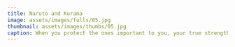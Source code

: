 ```yaml
---
title: Naruto and Kurama
image: assets/images/fulls/05.jpg
thumbnail: assets/images/thumbs/05.jpg
caption: When you protect the ones important to you, your true strength will show.
---
```

